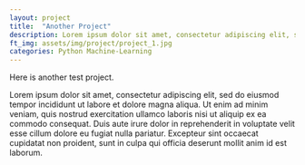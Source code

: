 ```yaml
---
layout: project
title:  "Another Project"
description: Lorem ipsum dolor sit amet, consectetur adipiscing elit, sed do eiusmod tempor incididunt ut labore et dolore magna aliqua. 
ft_img: assets/img/project/project_1.jpg
categories: Python Machine-Learning
---
```


Here is another test project.
 
Lorem ipsum dolor sit amet, consectetur adipiscing elit, sed do eiusmod tempor incididunt ut labore et dolore magna aliqua. Ut enim ad minim veniam, quis nostrud exercitation ullamco laboris nisi ut aliquip ex ea commodo consequat. Duis aute irure dolor in reprehenderit in voluptate velit esse cillum dolore eu fugiat nulla pariatur. Excepteur sint occaecat cupidatat non proident, sunt in culpa qui officia deserunt mollit anim id est laborum.